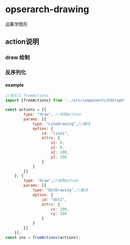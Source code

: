 # opserarch-drawing

<!-- badge -->
<!-- endbadge -->

运筹学图形

## action说明

### draw 绘制

### 反序列化

#### example

```javascript
//先引入`fromActions`
import {fromActions} from '../src/components/D3Graph'

const actions = [{
		type: "draw", //绘制action
		params: [{
			type: "LineDrawing",//画线
			option: {
				id: "line1",
				attrs: {
					x1: 0,
					y1: 0,
					x2: 100,
					y2: 100
				}
			}
		}]
	}, {
		type: "draw",//绘制action
		params: [{
			type: "DotDrawing",//画点
			option: {
				id: "dot1",
				attrs: {
					cx: 100,
					cy: 100
				}
			}
		}]
	}];
const ins = fromActions(actions);
```
